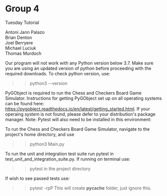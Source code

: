 # Group 4

Tuesday Tutorial

Antoni Jann Palazo  
Brian Denton  
Joel Berryere  
Michael Luciuk  
Thomas Murdoch  

Our program will not work with any Python version below 3.7.  Make sure you are using an updated version of python before proceeding with the required downloads.
To check python version, use:
>> python3 --version 

PyGObject is required to run the Chess and Checkers Board Game Simulator.  Instructions for getting PyGObject set up on all operating systems can be found here:
https://pygobject.readthedocs.io/en/latest/getting_started.html.  If your operaing system is not found, please defer to your distribution's package manager.
Note: Pytest will also need to be installed in this environment: 

To run the Chess and Checkers Board Game Simulator, navigate to the project's home directory, and use
>> python3 Main.py

To run the unit and integration test suite run pytest in test_unit_and_integration_suite.py. If running on terminal use:
>> pytest
in the project directory

If wish to see passed tests use:
>> pytest -rpP
This will create __pycache__ folder, just ignore this.

